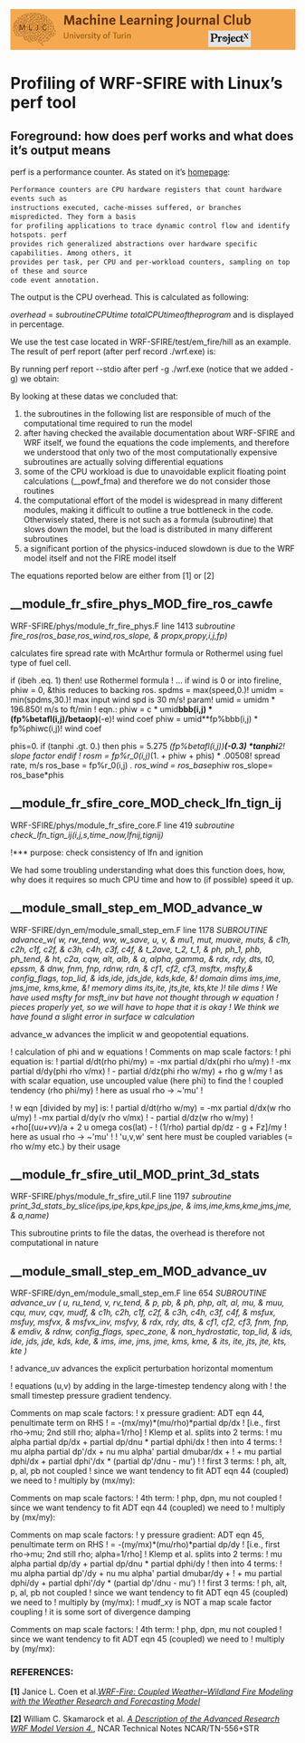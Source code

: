 ![Logo](/Support_Materials/Assets/Logo_MLJC.png)

# Profiling of WRF-SFIRE with Linux’s perf tool

## Foreground: how does perf works and what does it’s output means

perf is a performance counter. As stated on it’s [homepage](https://perf.wiki.kernel.org/index.php/Main_Page):

```
Performance counters are CPU hardware registers that count hardware events such as
instructions executed, cache-misses suffered, or branches mispredicted. They form a basis
for profiling applications to trace dynamic control flow and identify hotspots. perf
provides rich generalized abstractions over hardware specific capabilities. Among others, it
provides per task, per CPU and per-workload counters, sampling on top of these and source
code event annotation.
```
The output is the CPU overhead. This is calculated as following:

_overhead_ =
_subroutineCPUtime
totalCPUtimeoftheprogram_
and is displayed in percentage.

We use the test case located in WRF-SFIRE/test/em_fire/hill as an example. The result of perf
report (after perf record ./wrf.exe) is:


By running perf report --stdio after perf -g ./wrf.exe (notice that we added -g)
we obtain:


By looking at these datas we concluded that:

1. the subroutines in the following list are responsible of much of the computational time
    required to run the model
2. after having checked the available documentation about WRF-SFIRE and WRF itself, we
    found the equations the code implements, and therefore we understood that only two of the
    most computationally expensive subroutines are actually solving differential equations
3. some of the CPU workload is due to unavoidable explicit floating point calculations
    (__powf_fma) and therefore we do not consider those routines
4. the computational effort of the model is widespread in many different modules, making it
    difficult to outline a true bottleneck in the code. Otherwisely stated, there is not such as a
    formula (subroutine) that slows down the model, but the load is distributed in many different
    subroutines
5. a significant portion of the physics-induced slowdown is due to the WRF model itself and
    not the FIRE model itself

The equations reported below are either from [1] or [2]

## __module_fr_sfire_phys_MOD_fire_ros_cawfe

WRF-SFIRE/phys/module_fr_fire_phys.F
line 1413
_subroutine fire_ros(ros_base,ros_wind,ros_slope, &
propx,propy,i,j,fp)_

calculates fire spread rate with McArthur formula or Rothermel using fuel type of fuel cell.

if (ibeh .eq. 1) then! use Rothermel formula
! ... if wind is 0 or into fireline, phiw = 0, &this reduces to backing
ros.
spdms = max(speed,0.)!
umidm = min(spdms,30.)! max input wind spd is 30 m/s!
param!
umid = umidm * 196.850! m/s to ft/min
! eqn.: phiw = c * umid**bbb(i,j) * (fp%betafl(i,j)/betaop)**(-e)!
wind coef
phiw = umid**fp%bbb(i,j) * fp%phiwc(i,j)! wind coef


phis=0.
if (tanphi .gt. 0.) then
phis = 5.275 *(fp%betafl(i,j))**(-0.3) *tanphi**2! slope factor
endif
! rosm = fp%r_0(i,j)*(1. + phiw + phis) * .00508! spread rate, m/s
ros_base = fp%r_0(i,j) *.
ros_wind = ros_base*phiw
ros_slope= ros_base*phis

## __module_fr_sfire_core_MOD_check_lfn_tign_ij

WRF-SFIRE/phys/module_fr_sfire_core.F
line 419
_subroutine check_lfn_tign_ij(i,j,s,time_now,lfnij,tignij)_

!*** purpose: check consistency of lfn and ignition

We had some troubling understanding what does this function does, how, why does it requires so
much CPU time and how to (if possible) speed it up.

## __module_small_step_em_MOD_advance_w

WRF-SFIRE/dyn_em/module_small_step_em.F
line 1178
_SUBROUTINE advance_w( w, rw_tend, ww, w_save, u, v, &
mu1, mut, muave, muts, &
c1h, c2h, c1f, c2f, &
c3h, c4h, c3f, c4f, &
t_2ave, t_2, t_1, &
ph, ph_1, phb, ph_tend, &
ht, c2a, cqw, alt, alb, &
a, alpha, gamma, &
rdx, rdy, dts, t0, epssm, &
dnw, fnm, fnp, rdnw, rdn, &
cf1, cf2, cf3, msftx, msfty,&
config_flags, top_lid, &
ids,ide, jds,jde, kds,kde, &! domain dims
ims,ime, jms,jme, kms,kme, &! memory dims
its,ite, jts,jte, kts,kte )! tile dims
! We have used msfty for msft_inv but have not thought through w equation
! pieces properly yet, so we will have to hope that it is okay
! We think we have found a slight error in surface w calculation_

advance_w advances the implicit w and geopotential equations.

! calculation of phi and w equations
! Comments on map scale factors:
! phi equation is:
! partial d/dt(rho phi/my) = -mx partial d/dx(phi rho u/my)
! -mx partial d/dy(phi rho v/mx)
! - partial d/dz(phi rho w/my) + rho g w/my
! as with scalar equation, use uncoupled value (here phi) to find the
! coupled tendency (rho phi/my)
! here as usual rho -> ~'mu'
!


! w eqn [divided by my] is:
! partial d/dt(rho w/my) = -mx partial d/dx(w rho u/my)
! -mx partial d/dy(v rho v/mx)
! - partial d/dz(w rho w/my)
! +rho[(u*u+v*v)/a + 2 u omega cos(lat) -
! (1/rho) partial dp/dz - g + Fz]/my
! here as usual rho -> ~'mu'
!
! 'u,v,w' sent here must be coupled variables (= rho w/my etc.) by their usage

## __module_fr_sfire_util_MOD_print_3d_stats

WRF-SFIRE/phys/module_fr_sfire_util.F
line 1197
_subroutine print_3d_stats_by_slice(ips,ipe,kps,kpe,jps,jpe, &
ims,ime,kms,kme,jms,jme, &
a,name)_

This subroutine prints to file the datas, the overhead is therefore not computational in nature

## __module_small_step_em_MOD_advance_uv

WRF-SFIRE/dyn_em/module_small_step_em.F
line 654
_SUBROUTINE advance_uv ( u, ru_tend, v, rv_tend, &
p, pb, &
ph, php, alt, al, mu, &
muu, cqu, muv, cqv, mudf, &
c1h, c2h, c1f, c2f, &
c3h, c4h, c3f, c4f, &
msfux, msfuy, msfvx, &
msfvx_inv, msfvy, &
rdx, rdy, dts, &
cf1, cf2, cf3, fnm, fnp, &
emdiv, &
rdnw, config_flags, spec_zone, &
non_hydrostatic, top_lid, &
ids, ide, jds, jde, kds, kde, &
ims, ime, jms, jme, kms, kme, &
its, ite, jts, jte, kts, kte )_

! advance_uv advances the explicit perturbation horizontal momentum


! equations (u,v) by adding in the large-timestep tendency along with
! the small timestep pressure gradient tendency.

Comments on map scale factors:
! x pressure gradient: ADT eqn 44, penultimate term on RHS
! = -(mx/my)*(mu/rho)*partial dp/dx
! [i.e., first rho->mu; 2nd still rho; alpha=1/rho]
! Klemp et al. splits into 2 terms:
! mu alpha partial dp/dx + partial dp/dnu * partial dphi/dx
! then into 4 terms:
! mu alpha partial dp'/dx + nu mu alpha' partial dmubar/dx +
! + mu partial dphi/dx + partial dphi'/dx * (partial dp'/dnu - mu')
!
! first 3 terms:
! ph, alt, p, al, pb not coupled
! since we want tendency to fit ADT eqn 44 (coupled) we need to
! multiply by (mx/my):

Comments on map scale factors:
! 4th term:
! php, dpn, mu not coupled
! since we want tendency to fit ADT eqn 44 (coupled) we need to
! multiply by (mx/my):

Comments on map scale factors:
! y pressure gradient: ADT eqn 45, penultimate term on RHS
! = -(my/mx)*(mu/rho)*partial dp/dy
! [i.e., first rho->mu; 2nd still rho; alpha=1/rho]
! Klemp et al. splits into 2 terms:
! mu alpha partial dp/dy + partial dp/dnu * partial dphi/dy
! then into 4 terms:
! mu alpha partial dp'/dy + nu mu alpha' partial dmubar/dy +
! + mu partial dphi/dy + partial dphi'/dy * (partial dp'/dnu - mu')
!
! first 3 terms:
! ph, alt, p, al, pb not coupled
! since we want tendency to fit ADT eqn 45 (coupled) we need to
! multiply by (my/mx):
! mudf_xy is NOT a map scale factor coupling
! it is some sort of divergence damping

Comments on map scale factors:
! 4th term:
! php, dpn, mu not coupled
! since we want tendency to fit ADT eqn 45 (coupled) we need to
! multiply by (my/mx):

### REFERENCES:

**[1]** Janice L. Coen et al.[_WRF-Fire: Coupled Weather–Wildland Fire Modeling with the Weather Research
and Forecasting Model_](https://doi.org/10.1175/JAMC-D-12-023.1)

**[2]** William C. Skamarock et al. [_A Description of the Advanced Research WRF Model Version 4._](http://dx.doi.org/10.5065/1dfh-6p97), NCAR Technical Notes NCAR/TN-556+STR


